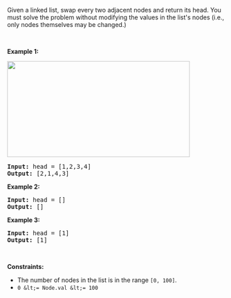Given a&nbsp;linked list, swap every two adjacent nodes and return its head. You must solve the problem without&nbsp;modifying the values in the list's nodes (i.e., only nodes themselves may be changed.)

&nbsp;

__Example 1:__

<img alt="" src="https://assets.leetcode.com/uploads/2020/10/03/swap_ex1.jpg" style="width: 422px; height: 222px;"/>

<pre>
<strong>Input:</strong> head = [1,2,3,4]
<strong>Output:</strong> [2,1,4,3]
</pre>

__Example 2:__

<pre>
<strong>Input:</strong> head = []
<strong>Output:</strong> []
</pre>

__Example 3:__

<pre>
<strong>Input:</strong> head = [1]
<strong>Output:</strong> [1]
</pre>

&nbsp;

__Constraints:__

*   The number of nodes in the&nbsp;list&nbsp;is in the range `` [0, 100] ``.
*   `` 0 &lt;= Node.val &lt;= 100 ``